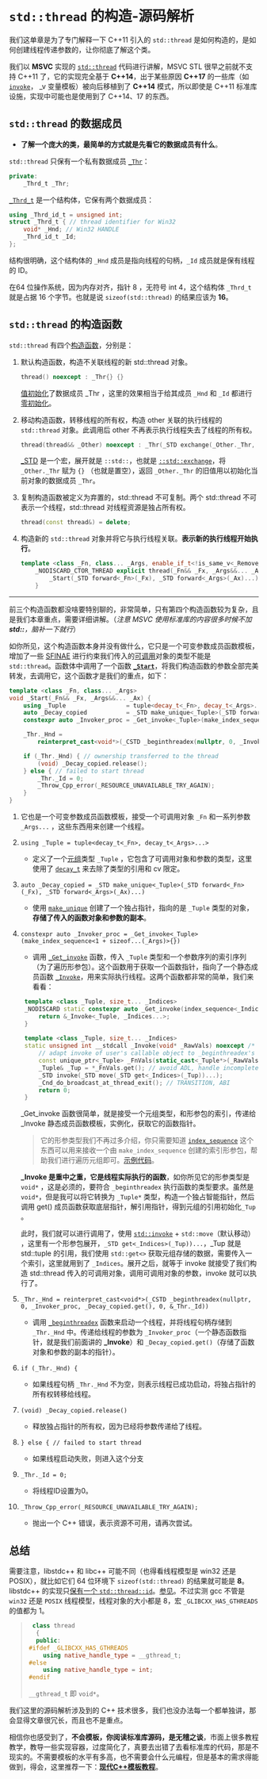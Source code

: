 # `std::thread` 的构造-源码解析

我们这单章是为了专门解释一下 C++11 引入的 `std::thread` 是如何构造的，是如何创建线程传递参数的，让你彻底了解这个类。

我们以 **MSVC** 实现的 [`std::thread`](https://github.com/microsoft/STL/blob/8e2d724cc1072b4052b14d8c5f81a830b8f1d8cb/stl/inc/thread) 代码进行讲解，MSVC STL 很早之前就不支持 C++11 了，它的实现完全基于 **C++14**，出于某些原因 **C++17** 的一些库（如 [`invoke`](https://zh.cppreference.com/w/cpp/utility/functional/invoke)， _v 变量模板）被向后移植到了 **C++14** 模式，所以即使是 C++11 标准库设施，实现中可能也是使用到了 C++14、17 的东西。

## `std::thread` 的数据成员

- **了解一个庞大的类，最简单的方式就是先看它的数据成员有什么**。

`std::thread` 只保有一个私有数据成员 [`_Thr`](https://github.com/microsoft/STL/blob/8e2d724cc1072b4052b14d8c5f81a830b8f1d8cb/stl/inc/thread#L163)：

```cpp
private:
    _Thrd_t _Thr;
```

[`_Thrd_t`](https://github.com/microsoft/STL/blob/8e2d724cc1072b4052b14d8c5f81a830b8f1d8cb/stl/inc/__msvc_threads_core.hpp#L20-L24) 是一个结构体，它保有两个数据成员：

```cpp
using _Thrd_id_t = unsigned int;
struct _Thrd_t { // thread identifier for Win32
    void* _Hnd; // Win32 HANDLE
    _Thrd_id_t _Id;
};
```

结构很明确，这个结构体的 `_Hnd` 成员是指向线程的句柄，`_Id` 成员就是保有线程的 ID。

在64 位操作系统，因为内存对齐，指针 8 ，无符号 int 4，这个结构体 `_Thrd_t` 就是占据 16 个字节。也就是说 `sizeof(std::thread)` 的结果应该为 **16**。

## `std::thread` 的构造函数

`std::thread` 有四个[构造函数](https://zh.cppreference.com/w/cpp/thread/thread/thread)，分别是：

1. 默认构造函数，构造不关联线程的新 std::thread 对象。

   ```cpp
   thread() noexcept : _Thr{} {}
   ```

   [值初始化](https://zh.cppreference.com/w/cpp/language/value_initialization#:~:text=%E5%87%BD%E6%95%B0%E7%9A%84%E7%B1%BB%EF%BC%89%EF%BC%8C-,%E9%82%A3%E4%B9%88%E9%9B%B6%E5%88%9D%E5%A7%8B%E5%8C%96%E5%AF%B9%E8%B1%A1,-%EF%BC%8C%E7%84%B6%E5%90%8E%E5%A6%82%E6%9E%9C%E5%AE%83)了数据成员  _Thr ，这里的效果相当于给其成员 `_Hnd` 和 `_Id` 都进行[零初始化](https://zh.cppreference.com/w/cpp/language/zero_initialization)。

2. 移动构造函数，转移线程的所有权，构造 other 关联的执行线程的 `std::thread` 对象。此调用后 other 不再表示执行线程失去了线程的所有权。

   ```cpp
   thread(thread&& _Other) noexcept : _Thr(_STD exchange(_Other._Thr, {})) {}
   ```

   [_STD](https://github.com/microsoft/STL/blob/8e2d724cc1072b4052b14d8c5f81a830b8f1d8cb/stl/inc/yvals_core.h#L1934) 是一个宏，展开就是 `::std::`，也就是 [`::std::exchange`](https://zh.cppreference.com/w/cpp/utility/exchange)，将 `_Other._Thr` 赋为 `{}` （也就是置空），返回 `_Other._Thr` 的旧值用以初始化当前对象的数据成员 `_Thr`。

3. 复制构造函数被定义为弃置的，std::thread 不可复制。两个 std::thread 不可表示一个线程，std::thread 对线程资源是独占所有权。

   ```cpp
   thread(const thread&) = delete;
   ```

4. 构造新的 `std::thread` 对象并将它与执行线程关联。**表示新的执行线程开始执行**。

   ```cpp
   template <class _Fn, class... _Args, enable_if_t<!is_same_v<_Remove_cvref_t<_Fn>, thread>, int> = 0>
       _NODISCARD_CTOR_THREAD explicit thread(_Fn&& _Fx, _Args&&... _Ax) {
           _Start(_STD forward<_Fn>(_Fx), _STD forward<_Args>(_Ax)...);
       }
   ```

---

前三个构造函数都没啥要特别聊的，非常简单，只有第四个构造函数较为复杂，且是我们本章重点，需要详细讲解。（*注意 MSVC 使用标准库的内容很多时候不加 **std::**，脑补一下就行*）

如你所见，这个构造函数本身并没有做什么，它只是一个可变参数成员函数模板，增加了一些 [SFINAE](https://zh.cppreference.com/w/cpp/language/sfinae) 进行约束我们传入的[可调用](https://zh.cppreference.com/w/cpp/named_req/Callable)对象的类型不能是 `std::thread`。函数体中调用了一个函数 [**`_Start`**](https://github.com/microsoft/STL/blob/8e2d724cc1072b4052b14d8c5f81a830b8f1d8cb/stl/inc/thread#L72-L87)，将我们构造函数的参数全部完美转发，去调用它，这个函数才是我们的重点，如下：

```cpp
template <class _Fn, class... _Args>
void _Start(_Fn&& _Fx, _Args&&... _Ax) {
    using _Tuple                 = tuple<decay_t<_Fn>, decay_t<_Args>...>;
    auto _Decay_copied           = _STD make_unique<_Tuple>(_STD forward<_Fn>(_Fx), _STD forward<_Args>(_Ax)...);
    constexpr auto _Invoker_proc = _Get_invoke<_Tuple>(make_index_sequence<1 + sizeof...(_Args)>{});

    _Thr._Hnd =
        reinterpret_cast<void*>(_CSTD _beginthreadex(nullptr, 0, _Invoker_proc, _Decay_copied.get(), 0, &_Thr._Id));

    if (_Thr._Hnd) { // ownership transferred to the thread
        (void) _Decay_copied.release();
    } else { // failed to start thread
        _Thr._Id = 0;
        _Throw_Cpp_error(_RESOURCE_UNAVAILABLE_TRY_AGAIN);
    }
}
```

1. 它也是一个可变参数成员函数模板，接受一个可调用对象 `_Fn` 和一系列参数 `_Args...` ，这些东西用来创建一个线程。

2. `using _Tuple = tuple<decay_t<_Fn>, decay_t<_Args>...>`

   - 定义了一个[元组](https://zh.cppreference.com/w/cpp/utility/tuple)类型 `_Tuple` ，它包含了可调用对象和参数的类型，这里使用了 [`decay_t`](https://zh.cppreference.com/w/cpp/types/decay) 来去除了类型的引用和 cv   限定。

3. `auto _Decay_copied = _STD make_unique<_Tuple>(_STD forward<_Fn>(_Fx), _STD forward<_Args>(_Ax)...)`

   - 使用 [`make_unique`](https://zh.cppreference.com/w/cpp/memory/unique_ptr/make_unique) 创建了一个独占指针，指向的是 `_Tuple` 类型的对象，**存储了传入的函数对象和参数的副本**。

4. `constexpr auto _Invoker_proc = _Get_invoke<_Tuple>(make_index_sequence<1 + sizeof...(_Args)>{})`

   - 调用 [`_Get_invoke`](https://github.com/microsoft/STL/blob/8e2d724cc1072b4052b14d8c5f81a830b8f1d8cb/stl/inc/thread#L65-L68) 函数，传入 `_Tuple` 类型和一个参数序列的索引序列（为了遍历形参包）。这个函数用于获取一个函数指针，指向了一个静态成员函数 [`_Invoke`](https://github.com/microsoft/STL/blob/8e2d724cc1072b4052b14d8c5f81a830b8f1d8cb/stl/inc/thread#L55-L63)，用来实际执行线程。这两个函数都非常的简单，我们来看看：

    ```cpp
     template <class _Tuple, size_t... _Indices>
     _NODISCARD static constexpr auto _Get_invoke(index_sequence<_Indices...>) noexcept {
         return &_Invoke<_Tuple, _Indices...>;
     }
     
     template <class _Tuple, size_t... _Indices>
     static unsigned int __stdcall _Invoke(void* _RawVals) noexcept /* terminates */ {
         // adapt invoke of user's callable object to _beginthreadex's thread procedure
         const unique_ptr<_Tuple> _FnVals(static_cast<_Tuple*>(_RawVals));
         _Tuple& _Tup = *_FnVals.get(); // avoid ADL, handle incomplete types
         _STD invoke(_STD move(_STD get<_Indices>(_Tup))...);
         _Cnd_do_broadcast_at_thread_exit(); // TRANSITION, ABI
         return 0;
     }
    ```

   _Get_invoke 函数很简单，就是接受一个元组类型，和形参包的索引，传递给 _Invoke 静态成员函数模板，实例化，获取它的函数指针。

   > 它的形参类型我们不再过多介绍，你只需要知道 [`index_sequence`](https://en.cppreference.com/w/cpp/utility/integer_sequence)  这个东西可以用来接收一个由 `make_index_sequence` 创建的索引形参包，帮助我们进行遍历元组即可。[示例代码](https://godbolt.org/z/dv88aPGac)。

   **_Invoke 是重中之重，它是线程实际执行的函数**，如你所见它的形参类型是 `void*` ，这是必须的，要符合 `_beginthreadex` 执行函数的类型要求。虽然是 `void*`，但是我可以将它转换为 `_Tuple*` 类型，构造一个独占智能指针，然后调用 get() 成员函数获取底层指针，解引用指针，得到元组的引用初始化`_Tup` 。

   此时，我们就可以进行调用了，使用 [`std::invoke`](https://zh.cppreference.com/w/cpp/utility/functional/invoke) + `std::move`（默认移动） ，这里有一个形参包展开，`_STD get<_Indices>(_Tup))...`，_Tup 就是 std::tuple 的引用，我们使用 `std::get<>` 获取元组存储的数据，需要传入一个索引，这里就用到了 `_Indices`。展开之后，就等于 invoke 就接受了我们构造 std::thread 传入的可调用对象，调用可调用对象的参数，invoke 就可以执行了。

5. `_Thr._Hnd = reinterpret_cast<void*>(_CSTD _beginthreadex(nullptr, 0, _Invoker_proc, _Decay_copied.get(), 0, &_Thr._Id))`

   - 调用 [`_beginthreadex`](https://learn.microsoft.com/zh-cn/cpp/c-runtime-library/reference/beginthread-beginthreadex?view=msvc-170) 函数来启动一个线程，并将线程句柄存储到 `_Thr._Hnd` 中。传递给线程的参数为 `_Invoker_proc`（一个静态函数指针，就是我们前面讲的 **_Invoke**）和 `_Decay_copied.get()`（存储了函数对象和参数的副本的指针）。

6. `if (_Thr._Hnd) {`

   - 如果线程句柄 `_Thr._Hnd` 不为空，则表示线程已成功启动，将独占指针的所有权转移给线程。

7. `(void) _Decay_copied.release()`

   - 释放独占指针的所有权，因为已经将参数传递给了线程。

8. `} else { // failed to start thread`

   - 如果线程启动失败，则进入这个分支

9. `_Thr._Id = 0;`

   - 将线程ID设置为0。

10. `_Throw_Cpp_error(_RESOURCE_UNAVAILABLE_TRY_AGAIN);`

    - 抛出一个 C++ 错误，表示资源不可用，请再次尝试。

## 总结

需要注意，libstdc++ 和 libc++ 可能不同（也得看线程模型是 win32 还是 POSIX），就比如它们 64 位环境下 `sizeof(std::thread)` 的结果就可能是 **8**。libstdc++ 的实现只[保有一个 `std::thread::id`](https://github.com/gcc-mirror/gcc/blob/master/libstdc%2B%2B-v3/include/bits/std_thread.h#L123)。[参见](https://github.com/gcc-mirror/gcc/blob/master/libstdc%2B%2B-v3/include/bits/std_thread.h#L81-L85)。不过实测 gcc 不管是 `win32` 还是 `POSIX` 线程模型，线程对象的大小都是 8，宏 `_GLIBCXX_HAS_GTHREADS` 的值都为 1。

> ```cpp
>  class thread
>   {
>   public:
> #ifdef _GLIBCXX_HAS_GTHREADS
>     using native_handle_type = __gthread_t;
> #else
>     using native_handle_type = int;
> #endif
> ```
>
> `__gthread_t` 即 `void*`。

我们这里的源码解析涉及到的 C++ 技术很多，我们也没办法每一个都单独讲，那会显得文章很冗长，而且也不是重点。

相信你也感受到了，**不会模板，你阅读标准库源码，是无稽之谈**，市面上很多教程教学，教导一些实现容器，过度简化了，真要去出错了去看标准库的代码，那是不现实的。不需要模板的水平有多高，也不需要会什么元编程，但是基本的需求得能做到，得会，这里推荐一下：[**现代C++模板教程**](https://github.com/Mq-b/Modern-Cpp-templates-tutorial)。
